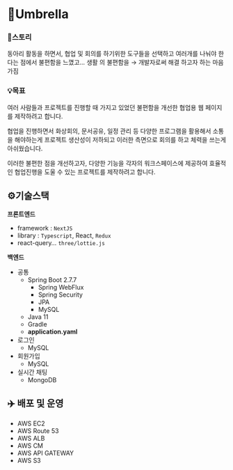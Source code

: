 # 🌂Umbrella

### 📖스토리

동아리 활동을 하면서, 협업 및 회의를 하기위한 도구들을 선택하고 여러개를 나눠야 한다는 점에서 불편함을 느꼈고… 생활 의 불편함을 → 개발자로써 해결 하고자 하는 마음가짐

### 💡목표

여러 사람들과 프로젝트를 진행할 때 가지고 있었던 불편함을 개선한 협업용 웹 페이지를 제작하려고 합니다. 

협업을 진행하면서 화상회의, 문서공유, 일정 관리 등 다양한 프로그램을 활용해서 소통을 해야하는게 프로젝트 생산성이 저하되고 이러한 측면으로 회의를 하고 체력을 쓰는게 아쉬웠습니다.

이러한 불편한 점을 개선하고자, 다양한 기능을 각자의 워크스페이스에 제공하여 효율적인 협업진행을 도울 수 있는 프로젝트를 제작하려고 합니다.


## ⚙️기술스택

**프론트엔드**

- framework : `NextJS`
- library : `Typescript`, React, `Redux`
- react-query… `three/lottie.js`

************백엔드************

- 공통
    - Spring Boot 2.7.7
        - Spring WebFlux
        - Spring Security
        - JPA
        - MySQL
    - Java 11
    - Gradle
    - **application.yaml**
- 로그인
    - MySQL
- 회원가입
    - MySQL
- 실시간 채팅
    - MongoDB

## ✈️ 배포 및 운영 
- AWS EC2
- AWS Route 53
- AWS ALB
- AWS CM
- AWS API GATEWAY
- AWS S3

